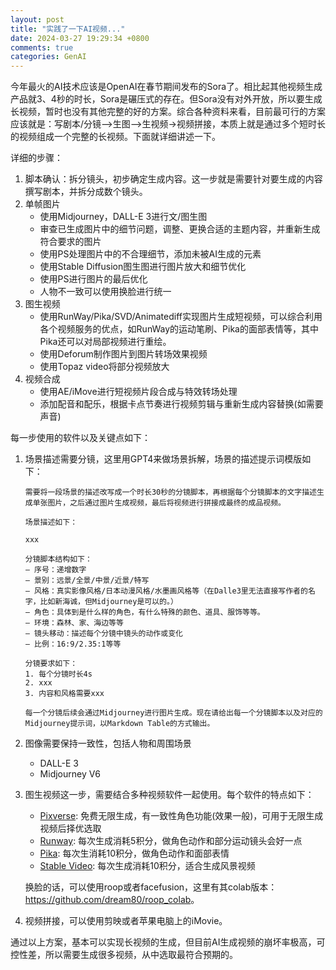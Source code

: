 ```yaml
---
layout: post
title: "实践了一下AI视频..."
date: 2024-03-27 19:29:34 +0800
comments: true
categories: GenAI
---
```


今年最火的AI技术应该是OpenAI在春节期间发布的Sora了。相比起其他视频生成产品就3、4秒的时长，Sora是碾压式的存在。但Sora没有对外开放，所以要生成长视频，暂时也没有其他完整的好的方案。综合各种资料来看，目前最可行的方案应该就是：写剧本/分镜——>生图——>生视频->视频拼接，本质上就是通过多个短时长的视频组成一个完整的长视频。下面就详细讲述一下。

<!-- more -->

详细的步骤：

1. 脚本确认：拆分镜头，初步确定生成内容。这一步就是需要针对要生成的内容撰写剧本，并拆分成数个镜头。
2. 单帧图片
    - 使用Midjourney，DALL-E 3进行文/图生图
    - 审查已生成图片中的细节问题，调整、更换合适的主题内容，并重新生成符合要求的图片
    - 使用PS处理图片中的不合理细节，添加未被AI生成的元素
    - 使用Stable Diffusion图生图进行图片放大和细节优化
    - 使用PS进行图片的最后优化
    - 人物不一致可以使用换脸进行统一
3. 图生视频
    - 使用RunWay/Pika/SVD/Animatediff实现图片生成短视频，可以综合利用各个视频服务的优点，如RunWay的运动笔刷、Pika的面部表情等，其中Pika还可以对局部视频进行重绘。
    - 使用Deforum制作图片到图片转场效果视频
    - 使用Topaz video将部分视频放大
4. 视频合成
    - 使用AE/iMove进行短视频片段合成与特效转场处理
    - 添加配音和配乐，根据卡点节奏进行视频剪辑与重新生成内容替换(如需要声音)

每一步使用的软件以及关键点如下：

1. 场景描述需要分镜，这里用GPT4来做场景拆解，场景的描述提示词模版如下：

    ```
    需要将一段场景的描述改写成一个时长30秒的分镜脚本，再根据每个分镜脚本的文字描述生成单张图片，之后通过图片生成视频，最后将视频进行拼接成最终的成品视频。

    场景描述如下：

    xxx

    分镜脚本结构如下：
    ‒ 序号：递增数字 
    ‒ 景别：远景/全景/中景/近景/特写 
    ‒ 风格：真实影像风格/日本动漫风格/水墨画风格等（在Dalle3里无法直接写作者的名字，比如新海诚，但Midjourney是可以的。） 
    ‒ 角色：具体到是什么样的角色，有什么特殊的颜色、道具、服饰等等。 
    ‒ 环境：森林、家、海边等等 
    ‒ 镜头移动：描述每个分镜中镜头的动作或变化 
    ‒ 比例：16:9/2.35:1等等

    分镜要求如下：
    1. 每个分镜时长4s
    2. xxx
    3. 内容和风格需要xxx

    每一个分镜后续会通过Midjourney进行图片生成。现在请给出每一个分镜脚本以及对应的Midjourney提示词，以Markdown Table的方式输出。
    ```
2. 图像需要保持一致性，包括人物和周围场景
    - DALL-E 3
    - Midjourney V6

3. 图生视频这一步，需要结合多种视频软件一起使用。每个软件的特点如下：
    - [Pixverse](https://pixverse.ai/): 免费无限生成，有一致性角色功能(效果一般)，可用于无限生成视频后择优选取
    - [Runway](https://app.runwayml.com/): 每次生成消耗5积分，做角色动作和部分运动镜头会好一点
    - [Pika](https://pika.art/): 每次生消耗10积分，做角色动作和面部表情
    - [Stable Video](https://www.stablevideo.com): 每次生成消耗10积分，适合生成风景视频

    换脸的话，可以使用roop或者facefusion，这里有其colab版本：<https://github.com/dream80/roop_colab>。

4. 视频拼接，可以使用剪映或者苹果电脑上的iMovie。

通过以上方案，基本可以实现长视频的生成，但目前AI生成视频的崩坏率极高，可控性差，所以需要生成很多视频，从中选取最符合预期的。